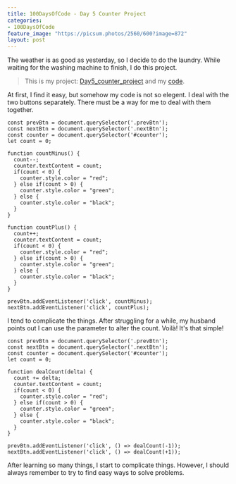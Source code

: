 ```yaml
---
title: 100DaysOfCode - Day 5 Counter Project
categories:
- 100DaysOfCode
feature_image: "https://picsum.photos/2560/600?image=872"
layout: post
---
```


The weather is as good as yesterday, so I decide to do the laundry. While waiting for the washing machine to finish, I do this project.

> This is my project: [Day5_counter_project](https://portfolio.tsainei.com/100DaysOfCode/Day5_counter_project/) and my [code](https://github.com/tsainei/portfolio/tree/main/100DaysOfCode/Day5_counter_project).

At first, I find it easy, but somehow my code is not so elegent. I deal with the two buttons separately. There must be a way for me to deal with them together.

```
const prevBtn = document.querySelector('.prevBtn');
const nextBtn = document.querySelector('.nextBtn');
const counter = document.querySelector('#counter');
let count = 0;

function countMinus() {
  count--;
  counter.textContent = count;
  if(count < 0) {
    counter.style.color = "red";
  } else if(count > 0) {
    counter.style.color = "green";
  } else {
    counter.style.color = "black";
  }
}

function countPlus() {
  count++;
  counter.textContent = count;
  if(count < 0) {
    counter.style.color = "red";
  } else if(count > 0) {
    counter.style.color = "green";
  } else {
    counter.style.color = "black";
  }
}

prevBtn.addEventListener('click', countMinus);
nextBtn.addEventListener('click', countPlus);
```

I tend to complicate the things. After struggling for a while, my husband points out I can use the parameter to alter the count. Voilà! It's that simple!

```
const prevBtn = document.querySelector('.prevBtn');
const nextBtn = document.querySelector('.nextBtn');
const counter = document.querySelector('#counter');
let count = 0;

function dealCount(delta) {
  count += delta;
  counter.textContent = count;
  if(count < 0) {
    counter.style.color = "red";
  } else if(count > 0) {
    counter.style.color = "green";
  } else {
    counter.style.color = "black";
  }
}

prevBtn.addEventListener('click', () => dealCount(-1));
nextBtn.addEventListener('click', () => dealCount(+1));
```

After learning so many things, I start to complicate things. However, I should always remember to try to find easy ways to solve problems.



